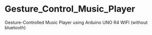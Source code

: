 # Gesture_Control_Music_Player
Gesture-Controlled Music Player using Arduino UNO R4 WIFI (without bluetooth)

